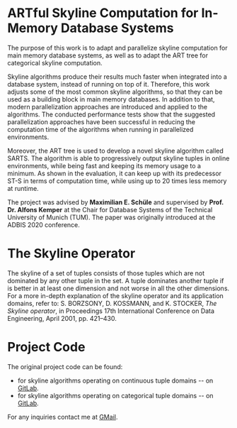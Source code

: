 # ARTful Skyline Computation for In-Memory Database Systems
The purpose of this work is to adapt and parallelize skyline computation for main memory database systems, as well as to adapt the ART tree for categorical skyline computation. 

Skyline algorithms produce their results much faster when integrated into a database system, instead of running on top of it. Therefore, this work adjusts some of the most common skyline algorithms, so that they can be used as a building block in main memory databases. In addition to that, modern parallelization approaches are introduced and applied to the algorithms. The conducted performance tests show that the suggested parallelization approaches have been successful in reducing the computation time of the algorithms when running in parallelized environments.

Moreover, the ART tree is used to develop a novel skyline algorithm called SARTS. The algorithm is able to progressively output skyline tuples in online environments, while being fast and keeping its memory usage to a minimum. As shown in the evaluation, it can keep up with its predecessor ST-S in terms of computation time, while using up to 20 times less memory at runtime.

The project was advised by **Maximilian E. Schüle** and supervised by **Prof. Dr. Alfons Kemper** at the Chair for Database Systems of the Technical University of Munich (TUM). The paper was originally introduced at the ADBIS 2020 conference. 

# The Skyline Operator
The skyline of a set of tuples consists of those tuples which are not dominated by any other tuple in the set. 
A tuple dominates another tuple if is better in at least one dimension and not worse in all the other dimensions. 
For a more in-depth explanation of the skyline operator and its application domains, refer to: 
S. BORZSONY, D. KOSSMANN, and K. STOCKER, *The Skyline operator*, in Proceedings 17th International Conference on Data Engineering, April 2001, pp. 421–430.

# Project Code
The original project code can be found: 
* for skyline algorithms operating on continuous tuple domains -- on [GitLab](https://gitlab.db.in.tum.de/alex_kulikov/skyline-computation).
* for skyline algorithms operating on categorical tuple domains -- on [GitLab](https://gitlab.db.in.tum.de/alex_kulikov/skyline-categorical).

For any inquiries contact me at [GMail](averkulikov@gmail.com). 


